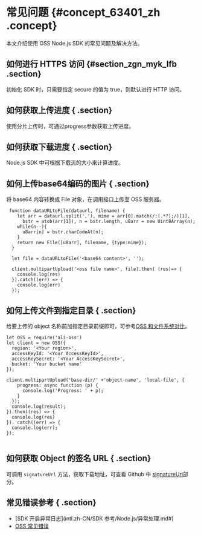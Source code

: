 # 常见问题 {#concept_63401_zh .concept}

本文介绍使用 OSS Node.js SDK 的常见问题及解决方法。

## 如何进行 HTTPS 访问 {#section_zgn_myk_lfb .section}

初始化 SDK 时，只需要指定 secure 的值为 true，则默认进行 HTTP 访问。

## 如何获取上传进度 { .section}

使用分片上传时，可通过progress参数获取上传进度。

## 如何获取下载进度 { .section}

Node.js SDK 中可根据下载流的大小来计算进度。

## 如何上传base64编码的图片 { .section}

将 base64 内容转换成 File 对象，在调用接口上传至 OSS 服务器。

```
 function dataURLtoFile(dataurl, filename) {
    let arr = dataurl.split(','), mime = arr[0].match(/:(.*?);/)[1],
      bstr = atob(arr[1]), n = bstr.length, u8arr = new Uint8Array(n);
    while(n--){
      u8arr[n] = bstr.charCodeAt(n);
    }
    return new File([u8arr], filename, {type:mime});
  }

  let file = dataURLtoFile('<base64 content>', '');

  client.multipartUpload('<oss file name>', file).then( (res)=> {
    console.log(res)
  }).catch((err) => {
    console.log(err)
  });

```

## 如何上传文件到指定目录 { .section}

给要上传的 object 名称前加指定目录前缀即可，可参考[OSS 和文件系统对比](../../../../../intl.zh-CN/开发指南/基本概念介绍.md#)。

```
let OSS = require('ali-oss')
let client = new OSS({
  region: '<Your region>',
  accessKeyId: '<Your AccessKeyId>',
  accessKeySecret: '<Your AccessKeySecret>',
  bucket: 'Your bucket name'
});

client.multipartUpload('base-dir/' +'object-name', 'local-file', {
    progress: async function (p) {
      console.log('Progress: ' + p);
    }
  });
  console.log(result);
}).then((res) => {
  console.log(res)
}). catch((err) => {
  console.log(err);
});


```

## 如何获取 Object 的签名 URL { .section}

可调用 `signatureUrl` 方法，获取下载地址，可查看 Github 中 [signatureUrl](https://github.com/ali-sdk/ali-oss#user-content-signatureurlname-options)部分。

## 常见错误参考 { .section}

-    [SDK 开启异常日志](intl.zh-CN/SDK 参考/Node.js/异常处理.md#) 
-    [OSS 常见错误](../../../../../intl.zh-CN/常见错误排除/OSS错误响应.md#) 

